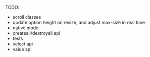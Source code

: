 TODO:
- scroll classes
- update option height on resize, and adjust max-size in real time
- native mode
- createall/destroyall api
- tests
- select api
- value api